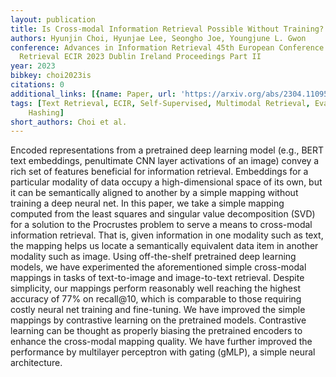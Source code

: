 ```yaml
---
layout: publication
title: Is Cross-modal Information Retrieval Possible Without Training?
authors: Hyunjin Choi, Hyunjae Lee, Seongho Joe, Youngjune L. Gwon
conference: Advances in Information Retrieval 45th European Conference on Information
  Retrieval ECIR 2023 Dublin Ireland Proceedings Part II
year: 2023
bibkey: choi2023is
citations: 0
additional_links: [{name: Paper, url: 'https://arxiv.org/abs/2304.11095'}]
tags: [Text Retrieval, ECIR, Self-Supervised, Multimodal Retrieval, Evaluation, Neural
    Hashing]
short_authors: Choi et al.
---
```

Encoded representations from a pretrained deep learning model (e.g., BERT
text embeddings, penultimate CNN layer activations of an image) convey a rich
set of features beneficial for information retrieval. Embeddings for a
particular modality of data occupy a high-dimensional space of its own, but it
can be semantically aligned to another by a simple mapping without training a
deep neural net. In this paper, we take a simple mapping computed from the
least squares and singular value decomposition (SVD) for a solution to the
Procrustes problem to serve a means to cross-modal information retrieval. That
is, given information in one modality such as text, the mapping helps us locate
a semantically equivalent data item in another modality such as image. Using
off-the-shelf pretrained deep learning models, we have experimented the
aforementioned simple cross-modal mappings in tasks of text-to-image and
image-to-text retrieval. Despite simplicity, our mappings perform reasonably
well reaching the highest accuracy of 77% on recall@10, which is comparable to
those requiring costly neural net training and fine-tuning. We have improved
the simple mappings by contrastive learning on the pretrained models.
Contrastive learning can be thought as properly biasing the pretrained encoders
to enhance the cross-modal mapping quality. We have further improved the
performance by multilayer perceptron with gating (gMLP), a simple neural
architecture.